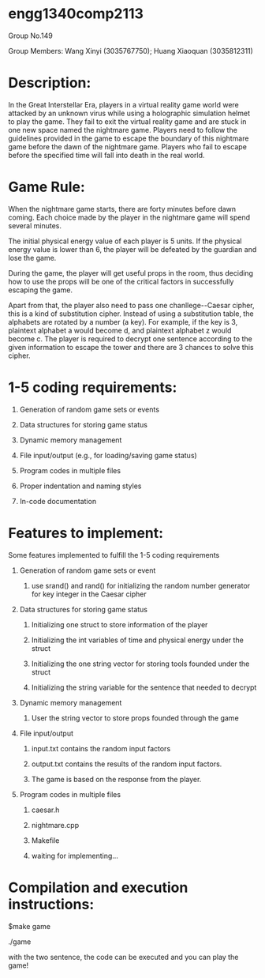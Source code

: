 # engg1340comp2113

Group No.149 

Group Members: Wang Xinyi (3035767750); Huang Xiaoquan (3035812311)

# Description:
In the Great Interstellar Era, players in a virtual reality game world were attacked by an unknown virus while using a holographic simulation helmet to play the game. They fail to exit the virtual reality game and are stuck in one new space named the nightmare game.  Players need to follow the guidelines provided in the game to escape the boundary of this nightmare game before the dawn of the nightmare game. Players who fail to escape before the specified time will fall into death in the real world.

# Game Rule:
When the nightmare game starts, there are forty minutes before dawn coming. Each choice made by the player in the nightmare game will spend several minutes. 

The initial physical energy value of each player is 5 units. If the physical energy value is lower than 6, the player will be defeated by the guardian and lose the game. 

During the game, the player will get useful props in the room, thus deciding how to use the props will be one of the critical factors in successfully escaping the game.

Apart from that, the player also need to pass one chanllege--Caesar cipher, this is a kind of substitution cipher. Instead of using a substitution table, the alphabets are rotated by a number (a key). For example, if the key is 3, plaintext alphabet a would become d, and plaintext alphabet z would become c. The player is required to decrypt one sentence according to the given information to escape the tower and there are 3 chances to solve this cipher.

# 1-5 coding requirements:

1. Generation of random game sets or events

2. Data structures for storing game status

3. Dynamic memory management

4. File input/output (e.g., for loading/saving game status)

5. Program codes in multiple files

6. Proper indentation and naming styles

7. In-code documentation

# Features to implement:
Some features implemented to fulfill the 1-5 coding requirements

1. Generation of random game sets or event

   1. use srand() and rand() for initializing the random number generator for key integer in the Caesar cipher

2. Data structures for storing game status

   1. Initializing one struct to store information of the player

   2. Initializing the int variables of time and physical energy under the struct 

   3. Initializing the one string vector for storing tools founded under the struct

   4. Initializing the string variable for the sentence that needed to decrypt

3. Dynamic memory management

   1. User the string vector to store props founded through the game

4. File input/output 

   1. input.txt contains the random input factors

   2. output.txt contains the results of the random input factors.
   
   3. The game is based on the response from the player.

5. Program codes in multiple files

   1. caesar.h
   
   2. nightmare.cpp

   3. Makefile

   4. waiting for implementing...

# Compilation and execution instructions:

$make game

./game

with the two sentence, the code can be executed and you can play the game!
